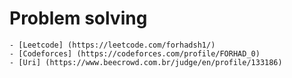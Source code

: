 # Problem solving

    - [Leetcode] (https://leetcode.com/forhadsh1/)
    - [Codeforces] (https://codeforces.com/profile/FORHAD_0)
    - [Uri] (https://www.beecrowd.com.br/judge/en/profile/133186)
